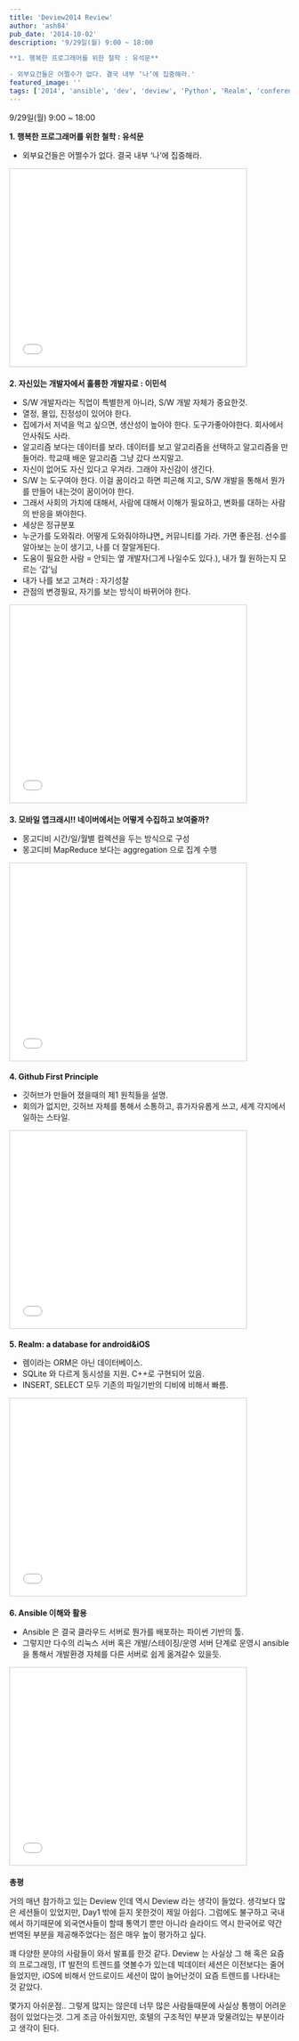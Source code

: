 ```yaml
---
title: 'Deview2014 Review'
author: 'ash84'
pub_date: '2014-10-02'
description: '9/29일(월) 9:00 ~ 18:00 

**1. 행복한 프로그래머를 위한 철학 : 유석문**

- 외부요건들은 어쩔수가 없다. 결국 내부 ‘나’에 집중해라.'
featured_image: ''
tags: ['2014', 'ansible', 'dev', 'deview', 'Python', 'Realm', 'conference']
---
```



9/29일(월) 9:00 ~ 18:00 

**1. 행복한 프로그래머를 위한 철학 : 유석문**

- 외부요건들은 어쩔수가 없다. 결국 내부 ‘나’에 집중해라.

<iframe allowfullscreen="" frameborder="0" height="355" marginheight="0" marginwidth="0" scrolling="no" src="//www.slideshare.net/slideshow/embed_code/39609188" style="border:1px solid #CCC; border-width:1px; margin-bottom:5px; max-width: 100%;" width="425"></iframe>


**2. 자신있는 개발자에서 훌륭한 개발자로 : 이민석**

- S/W 개발자라는 직업이 특별한게 아니라, S/W 개발 자체가 중요한것. 
- 열정, 몰입, 진정성이 있어야 한다. 
- 집에가서 저녁을 먹고 싶으면, 생산성이 높아야 한다. 도구가좋아야한다. 회사에서 안사줘도 사라. 
- 알고리즘 보다는 데이터를 보라. 데이터를 보고 알고리즘을 선택하고 알고리즘을 만들어라. 학교때 배운 알고리즘 그냥 갔다 쓰지말고. 
- 자신이 없어도 자신 있다고 우겨라. 그래야 자신감이 생긴다. 
- S/W 는 도구여야 한다. 이걸 꿈이라고 하면 피곤해 지고, S/W 개발을 통해서 뭔가를 만들어 내는것이 꿈이어야 한다. 
- 그래서 사회의 가치에 대해서, 사람에 대해서 이해가 필요하고, 변화를 대하는 사람의 반응을 봐야한다. 
- 세상은 정규분포
- 누군가를 도와줘라. 어떻게 도와줘야하냐면„ 커뮤니티를 가라. 가면 좋은점. 선수를 알아보는 눈이 생기고, 나를 더 잘알게된다. 
- 도움이 필요한 사람 = 안되는 옆 개발자(그게 나일수도 있다.), 내가 뭘 원하는지 모르는 ‘갑’님 
- 내가 나를 보고 고쳐라 : 자기성찰
- 관점의 변경필요, 자기를 보는 방식이 바뀌어야 한다. 


<iframe allowfullscreen="" frameborder="0" height="355" marginheight="0" marginwidth="0" scrolling="no" src="//www.slideshare.net/slideshow/embed_code/39609305" style="border:1px solid #CCC; border-width:1px; margin-bottom:5px; max-width: 100%;" width="425"></iframe> 


**3. 모바일 앱크래시!! 네이버에서는 어떻게 수집하고 보여줄까?**

- 몽고디비 시간/일/월별 컬렉션을 두는 방식으로 구성
- 몽고디비 MapReduce 보다는 aggregation 으로 집계 수행 

<iframe allowfullscreen="" frameborder="0" height="355" marginheight="0" marginwidth="0" scrolling="no" src="//www.slideshare.net/slideshow/embed_code/39633858" style="border:1px solid #CCC; border-width:1px; margin-bottom:5px; max-width: 100%;" width="425"></iframe> 


**4. Github First Principle**

- 깃허브가 만들어 졌을때의 제1 원칙들을 설명. 
- 회의가 없지만, 깃허브 자체를 통해서 소통하고, 휴가자유롭게 쓰고, 세계 각지에서 일하는 스타일. 

<iframe allowfullscreen="" frameborder="0" height="355" marginheight="0" marginwidth="0" scrolling="no" src="//www.slideshare.net/slideshow/embed_code/39636073" style="border:1px solid #CCC; border-width:1px; margin-bottom:5px; max-width: 100%;" width="425"></iframe>


**5. Realm: a database for android&iOS**

- 렘이라는 ORM은 아닌 데이터베이스. 
- SQLite 와 다르게 동시성을 지원. C++로 구현되어 있음. 
- INSERT, SELECT 모두 기존의 파일기반의 디비에 비해서 빠름. 


<iframe allowfullscreen="" frameborder="0" height="355" marginheight="0" marginwidth="0" scrolling="no" src="//www.slideshare.net/slideshow/embed_code/39636340" style="border:1px solid #CCC; border-width:1px; margin-bottom:5px; max-width: 100%;" width="425"></iframe> 


**6. Ansible 이해와 활용**

- Ansible 은 결국 클라우드 서버로 뭔가를 배포하는 파이썬 기반의 툴. 
- 그렇지만 다수의 리눅스 서버 혹은 개발/스테이징/운영 서버 단계로 운영시 ansible 을 통해서 개발환경 자체를 다른 서버로 쉽게 옮겨갈수 있을듯. 

<iframe allowfullscreen="" frameborder="0" height="355" marginheight="0" marginwidth="0" scrolling="no" src="//www.slideshare.net/slideshow/embed_code/39634443" style="border:1px solid #CCC; border-width:1px; margin-bottom:5px; max-width: 100%;" width="425"></iframe>


**총평**

거의 매년 참가하고 있는 Deview 인데 역시 Deview 라는 생각이 들었다. 생각보다 많은 세션들이 있었지만, Day1 밖에 듣지 못한것이 제일 아쉽다. 그럼에도 불구하고 국내에서 하기때문에 외국연사들이 할때 통역기 뿐만 아니라 슬라이드 역시 한국어로 약간 번역된 부분을 제공해주었다는 점은 매우 높이 평가하고 싶다. 
   
   
꽤 다양한 분야의 사람들이 와서 발표를 한것 같다. Deview 는 사실상 그 해 혹은 요즘의 프로그래밍, IT 발전의 트렌드를 엿볼수가 있는데 빅데이터 세션은 이전보다는 줄어들었지만, iOS에 비해서 안드로이드 세션이 많이 늘어난것이 요즘 트렌드를 나타내는 것 같았다. 
   
    
몇가지 아쉬운점.. 그렇게 많지는 않은데 너무 많은 사람들때문에 사실상 통행이 어려운 점이 있었다는것. 그게 조금 아쉬웠지만, 호텔의 구조적인 부분과 맞물려있는 부분이라고 생각이 된다. 
   

